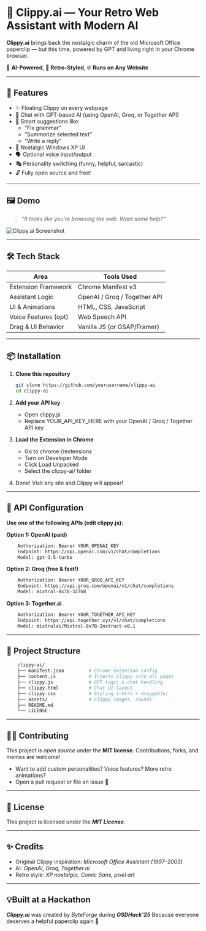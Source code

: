 # 🧷 Clippy.ai — Your Retro Web Assistant with Modern AI

**Clippy.ai** brings back the nostalgic charm of the old Microsoft Office paperclip — but this time, powered by GPT and living right in your Chrome browser.

🧠 **AI-Powered**, 🎨 **Retro-Styled**, 🌐 **Runs on Any Website**

---

## 🚀 **Features**

- ✨ Floating Clippy on every webpage
- 🧠 Chat with GPT-based AI (using OpenAI, Groq, or Together API)
- 💬 Smart suggestions like:
  - “Fix grammar”
  - “Summarize selected text”
  - “Write a reply”
- 📎 Nostalgic Windows XP UI
- 🗣️ Optional voice input/output
- 🎭 Personality switching (funny, helpful, sarcastic)
- 🔓 Fully open source and free!

---

## 🖼️ **Demo**

> _“It looks like you’re browsing the web. Want some help?”_

![Clippy.ai Screenshot](assets/demo.png)

---

## 🛠️ **Tech Stack**

| Area                  | Tools Used                   |
|-----------------------|------------------------------|
| Extension Framework   | Chrome Manifest v3           |
| Assistant Logic       | OpenAI / Groq / Together API |
| UI & Animations       | HTML, CSS, JavaScript        |
| Voice Features (opt)  | Web Speech API               |
| Drag & UI Behavior    | Vanilla JS (or GSAP/Framer)  |

---

## 📦 **Installation**

1. **Clone this repository**
   ```bash
   git clone https://github.com/yourusername/clippy-ai
   cd clippy-ai
   ```

2. **Add your API key**
   - Open clippy.js
   - Replace YOUR_API_KEY_HERE with your OpenAI / Groq / Together API key

3. **Load the Extension in Chrome**
   - Go to chrome://extensions
   - Turn on Developer Mode
   - Click Load Unpacked
   - Select the clippy-ai/ folder

4. Done! Visit any site and Clippy will appear!

---

## 🔑 **API Configuration**

**Use one of the following APIs (edit clippy.js):**

**Option 1: OpenAI (paid)**
``` bash
    Authorization: Bearer YOUR_OPENAI_KEY
    Endpoint: https://api.openai.com/v1/chat/completions
    Model: gpt-3.5-turbo
```

**Option 2: Groq (free & fast!)**
``` bash
    Authorization: Bearer YOUR_GROQ_API_KEY
    Endpoint: https://api.groq.com/openai/v1/chat/completions
    Model: mixtral-8x7b-32768
```

**Option 3: Together.ai**
``` bash
    Authorization: Bearer YOUR_TOGETHER_API_KEY
    Endpoint: https://api.together.xyz/v1/chat/completions
    Model: mistralai/Mixtral-8x7B-Instruct-v0.1
```

---

## 📁 **Project Structure**
``` bash
    clippy-ai/
    ├── manifest.json         # Chrome extension config
    ├── content.js            # Injects Clippy into all pages
    ├── clippy.js             # GPT logic & chat handling
    ├── clippy.html           # Chat UI layout
    ├── clippy.css            # Styling (retro + draggable)
    ├── assets/               # Clippy images, sounds
    ├── README.md
    └── LICENSE
```

---

## 🧑‍💻 **Contributing**

This project is _open source_ under the **MIT license**. Contributions, forks, and memes are welcome!

- Want to add custom personalities? Voice features? More retro animations?
- Open a pull request or file an issue 🙌

---

## 🧾 **License**

This project is licensed under the _**MIT License**_.

---

## ✨ **Credits**

- Original Clippy inspiration: _Microsoft Office Assistant (1997–2003)_
- AI: _OpenAI, Groq, Together.ai_
- Retro style: _XP nostalgia, Comic Sans, pixel art_

---

## 💡**Built at a Hackathon**

_**Clippy.ai**_ was created by _ByteForge_ during _**OSDHack'25**_
Because everyone deserves a helpful paperclip again 🧷
